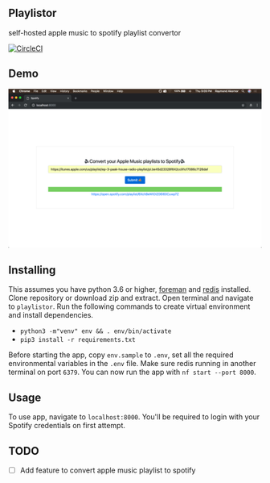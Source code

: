 ## Playlistor
self-hosted apple music to spotify playlist convertor

[![CircleCI](https://circleci.com/gh/akornor/playlistor/tree/master.svg?style=svg)](https://circleci.com/gh/akornor/playlistor/tree/master)

## Demo
![Demo](docs/demo.png)

## Installing
This assumes you have python 3.6 or higher, [foreman](https://www.npmjs.com/package/foreman) and [redis](https://redis.io/topics/quickstart) installed.
Clone repository or download zip and extract. Open terminal and navigate to `playlistor`. Run the following commands to create virtual environment and install dependencies.

* `python3 -m"venv" env && . env/bin/activate`
* `pip3 install -r requirements.txt`

Before starting the app, copy `env.sample` to `.env`, set all the required environmental variables in the `.env` file. Make sure redis running in another terminal on port `6379`.
You can now run the app with `nf start --port 8000`.


## Usage
To use app, navigate to `localhost:8000`. You'll be required to login with your Spotify credentials on first attempt.

## TODO
- [ ] Add feature to convert apple music playlist to spotify

